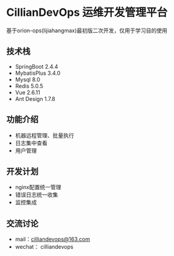 
# CillianDevOps 运维开发管理平台
基于orion-ops(lijiahangmax)最初版二次开发，仅用于学习目的使用
## 技术栈
* SpringBoot 2.4.4
* MybatisPlus 3.4.0
* Mysql 8.0
* Redis 5.0.5
* Vue 2.6.11
* Ant Design 1.7.8

## 功能介绍
* 机器远程管理、批量执行
* 日志集中查看
* 用户管理


## 开发计划
* nginx配置统一管理
* 错误日志统一收集
* 监控集成


## 交流讨论
* mail：cilliandevops@163.com
* wechat： cilliandevops
